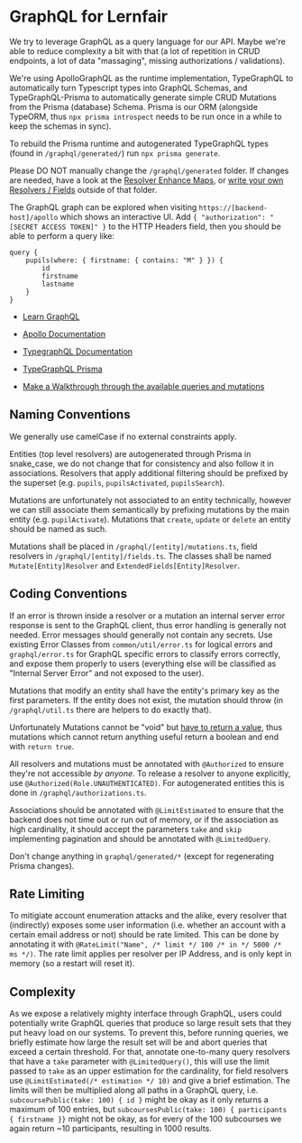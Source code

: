 # GraphQL for Lernfair

We try to leverage GraphQL as a query language for our API.
Maybe we're able to reduce complexity a bit with that (a lot of repetition in CRUD endpoints, a lot of data "massaging", missing authorizations / validations).

We're using ApolloGraphQL as the runtime implementation, TypeGraphQL to automatically turn Typescript types into GraphQL Schemas, and TypeGraphQL-Prisma to automatically generate simple CRUD Mutations from the Prisma (database) Schema. Prisma is our ORM (alongside TypeORM, thus `npx prisma introspect` needs to be run once in a while to keep the schemas in sync).

To rebuild the Prisma runtime and autogenerated TypeGraphQL types (found in `/graphql/generated/`) run `npx prisma generate`.

Please DO NOT manually change the `/graphql/generated` folder. If changes are needed, have a look at the [Resolver Enhance Maps](https://prisma.typegraphql.com/docs/advanced/additional-decorators), or [write your own Resolvers / Fields](https://prisma.typegraphql.com/docs/advanced/custom-operations) outside of that folder.

The GraphQL graph can be explored when visiting `https://[backend-host]/apollo` which shows an interactive UI. Add `{ "authorization": "[SECRET ACCESS TOKEN]" }` to the HTTP Headers field, then you should be able to perform a query like:

```gql
query {
    pupils(where: { firstname: { contains: "M" } }) {
        id
        firstname
        lastname
    }
}
```

-   [Learn GraphQL](https://graphql.org/learn/)
-   [Apollo Documentation](https://www.apollographql.com/docs/apollo-server/)
-   [TypegraphQL Documentation](https://typegraphql.com/docs/introduction.html)
-   [TypeGraphQL Prisma](https://prisma.typegraphql.com/docs/)

-   [Make a Walkthrough through the available queries and mutations](./WALKTHROUGH.md)

## Naming Conventions

We generally use camelCase if no external constraints apply.

Entities (top level resolvers) are autogenerated through Prisma in snake_case, we do not change that for consistency
and also follow it in associations. Resolvers that apply additional filtering should be prefixed by the superset (e.g. `pupils`, `pupilsActivated`, `pupilsSearch`).

Mutations are unfortunately not associated to an entity technically, however we can still associate them semantically
by prefixing mutations by the main entity (e.g. `pupilActivate`).
Mutations that `create`, `update` or `delete` an entity should be named as such.

Mutations shall be placed in `/graphql/[entity]/mutations.ts`, field resolvers in `/graphql/[entity]/fields.ts`.
The classes shall be named `Mutate[Entity]Resolver` and `ExtendedFields[Entity]Resolver`.

## Coding Conventions

If an error is thrown inside a resolver or a mutation an internal server error response is sent to the GraphQL client,
thus error handling is generally not needed. Error messages should generally not contain any secrets.
Use existing Error Classes from `common/util/error.ts` for logical errors and `graphql/error.ts` for GraphQL specific errors to classify errors correctly,
and expose them properly to users (everything else will be classified as "Internal Server Error" and not exposed to the user).

Mutations that modify an entity shall have the entity's primary key as the first parameters.
If the entity does not exist, the mutation should throw (in `/graphql/util.ts` there are helpers to do exactly that).

Unfortunately Mutations cannot be "void" but [have to return a value](https://stackoverflow.com/questions/44737043/is-it-possible-to-not-return-any-data-when-using-a-graphql-mutation),
thus mutations which cannot return anything useful return a boolean and end with `return true`.

All resolvers and mutations must be annotated with `@Authorized` to ensure they're not accessible _by anyone_. To release a resolver to anyone explicitly, use `@Authorized(Role.UNAUTHENTICATED)`.
For autogenerated entities this is done in `/graphql/authorizations.ts`.

Associations should be annotated with `@LimitEstimated` to ensure that the backend does not time out or run out of memory,
or if the association as high cardinality, it should accept the parameters `take` and `skip` implementing pagination and should be annotated with `@LimitedQuery`.

Don't change anything in `graphql/generated/*` (except for regenerating Prisma changes).

## Rate Limiting

To mitigiate account enumeration attacks and the alike, every resolver that (indirectly) exposes some user information (i.e. whether an account with a certain email address or not)
should be rate limited. This can be done by annotating it with `@RateLimit("Name", /* limit */ 100 /* in */ 5000 /* ms */)`. The rate limit applies per resolver per IP Address,
and is only kept in memory (so a restart will reset it).

## Complexity

As we expose a relatively mighty interface through GraphQL, users could potentially write GraphQL queries that produce so large result sets that they put heavy load on our systems.
To prevent this, before running queries, we briefly estimate how large the result set will be and abort queries that exceed a certain threshold.
For that, annotate one-to-many query resolvers that have a `take` parameter with `@LimitedQuery()`, this will use the limit passed to `take` as an upper estimation for the cardinality,
for field resolvers use `@LimitEstimated(/* estimation */ 10)` and give a brief estimation. The limits will then be multiplied along all paths in a GraphQL query,
i.e. `subcoursePublic(take: 100) { id }` might be okay as it only returns a maximum of 100 entries, but `subcoursesPublic(take: 100) { participants { firstname }}` might not be okay,
as for every of the 100 subcourses we again return ~10 participants, resulting in 1000 results.
